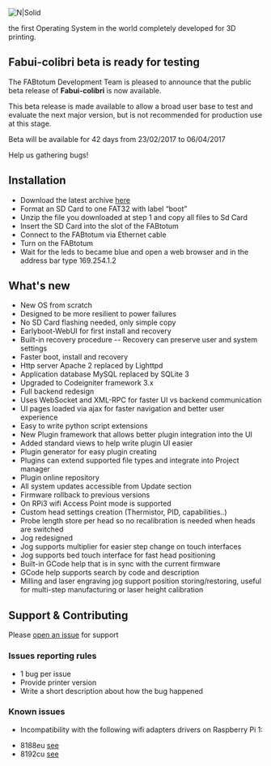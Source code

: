 ![N|Solid](http://www.fabtotum.com/fabui_v1.png)

the first Operating System in the world completely developed for 3D printing.

## Fabui-colibri beta is ready for testing
The FABtotum Development Team is pleased to announce that the public beta release of **Fabui-colibri** is now available.

This beta release is made available to allow a broad user base to test and evaluate the next major version, but is not recommended for production use at this stage.

Beta will be available for 42 days from 23/02/2017 to 06/04/2017

Help us gathering bugs!


## Installation
  - Download the latest archive [here][latest-archive]
  - Format an SD Card to one FAT32 with label “boot”
  - Unzip the file you downloaded at step 1 and copy all files to Sd Card
  - Insert the SD Card into the slot of the FABtotum
  - Connect to the FABtotum via Ethernet cable
  - Turn on the FABtotum
  - Wait for the leds to became blue and open a web browser and in the address bar type 169.254.1.2

## What's new
  - New OS from scratch
  - Designed to be more resilient to power failures
  - No SD Card flashing needed, only simple copy
  - Earlyboot-WebUI for first install and recovery
  - Built-in recovery procedure
  -- Recovery can preserve user and system settings
  - Faster boot, install and recovery
  - Http server Apache 2 replaced by Lighttpd
  - Application database MySQL replaced by SQLite 3
  - Upgraded to Codeigniter framework 3.x
  - Full backend redesign
  - Uses WebSocket and XML-RPC for faster UI vs backend communication
  - UI pages loaded via ajax for faster navigation and better user experience
  - Easy to write python script extensions
  - New Plugin framework that allows better plugin integration into the UI
  - Added standard views to help write plugin UI easier
  - Plugin generator for easy plugin creating
  - Plugins can extend supported file types and integrate into Project manager
  - Plugin online repository
  - All system updates accessible from Update section
  - Firmware rollback to previous versions
  - On RPi3 wifi Access Point mode is supported
  - Custom head settings creation (Thermistor, PID, capabilities..)
  - Probe length store per head so no recalibration is needed when heads are switched
  - Jog redesigned
  - Jog supports multiplier for easier step change on touch interfaces
  - Jog supports bed touch interface for fast head positioning
  - Built-in GCode help that is in sync with the current firmware
  - GCode help supports search by code and description
  - Milling and laser engraving jog support position storing/restoring, useful for multi-step manufacturing or laser height calibration

## Support & Contributing
Please [open an issue](https://github.com/FABtotum/fabui-colibri/issues/new) for support

### Issues reporting rules
- 1 bug per issue
- Provide printer version
- Write a short description about how the bug happened

### Known issues
 - Incompatibility with the following wifi adapters drivers on Raspberry Pi 1:
  * 8188eu [see](https://github.com/FABtotum/fabui-colibri/issues/10)
  * 8192cu [see](https://github.com/FABtotum/fabui-colibri/issues/11)

   
   [latest-archive]: <http://update.fabtotum.com/colibri/armhf/images/sdcard_latest.zip>
